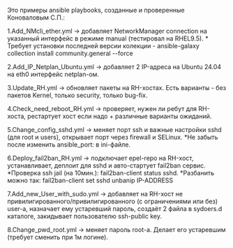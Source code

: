 Это примеры ansible playbooks, созданные и проверенные Коноваловым С.П.:

1.Add_NMcli_ether.yml -> добавляет NetworkManager connection на указанный интерфейс в режиме manual (тестировал на RHEL9.5).
            * Требует установки последней версии колекции - ansible-galaxy collection install community.general --force

2.Add_IP_Netplan_Ubuntu.yml -> добавляет 2 IP-адреса на Ubuntu 24.04 на eth0 интерфейс netplan-ом.

3.Update_RH.yml -> обновляет пакеты на RH-хостах. Есть варианты - без пакетов Kernel, только security, только bug-fix.

4.Check_need_reboot_RH.yml -> проверяет, нужен ли ребут для RH-хоста, рестартует хост если надо + различные варианты ожиданий.

5.Change_config_sshd.yml -> меняет порт ssh и важные настройки sshd (для root и users), открывает порт через firewall и SELinux.
            *Не забыть после изменить ansible_port: в ini-файле.

6.Deploy_fail2ban_RH.yml -> подключает epel-repo на RH-хост, устанавливает, деплоит для sshd и авто-стартует fail2ban сервис.
            *Проверка ssh jail (на 10мин.): fail2ban-client status sshd.
            *Разбанить можно так:           fail2ban-client set sshd unbanip IP-ADDRESS

7.Add_new_User_with_sudo.yml -> добавляет на RH-хост не привилигированного/привилигированного (с ограничениями или без) user-a,
    назначает ему устаревший пароль, создаёт 2 файла в sydoers.d каталоге, закидывает пользователю ssh-public key.

8.Change_pwd_root.yml -> меняет пароль root-a. Делает его устаревшим (требует сменить при 1м логине).
